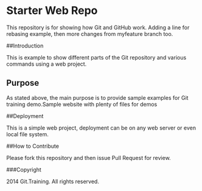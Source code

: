 # Starter Web Repo

This repository is for showing how Git and GitHub work.
Adding a line for rebasing example, then 
more changes from myfeature branch too.

##Introduction

This is example to show different parts of the Git repository and various commands using a web project.

## Purpose

As stated above, the main purpose is to provide sample examples for Git training demo.Sample website with plenty of files for demos

##Deployment

This is a simple web project, deployment can be on any web server or even local file system.

##How to Contribute

Please fork this repository and then issue Pull Request for review.

###Copyright

2014 Git.Training. All rights reserved.